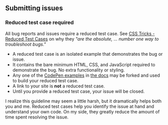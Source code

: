 ## Submitting issues

### Reduced test case required

All bug reports and issues require a reduced test case. See [CSS Tricks - Reduced Test Cases](http://css-tricks.com/reduced-test-cases/) on why they _"are the absolute, ... number one way to troubleshoot bugs."_

+ A reduced test case is an isolated example that demonstrates the bug or issue.
+ It contains the bare minimum HTML, CSS, and JavaScript required to demonstrate the bug. No extra functionality or styling.
+ Any one of the [CodePen examples](http://codepen.io/desandro/tag/masonry-docs) in [the docs](http://masonry.desandro.com) may be forked and used to build your reduced test case.
+ A link to your site is **not** a reduced test case.
+ Until you provide a reduced test case, your issue will be closed.

I realize this guideline may seem a little harsh, but it dramatically helps both you and me. Reduced test cases help you identify the issue at hand and understand your own code. On my side, they greatly reduce the amount of time spent resolving the issue.
